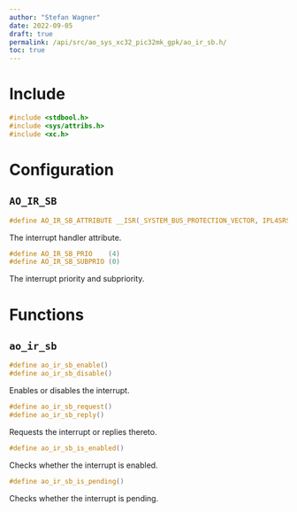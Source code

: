 ```yaml
---
author: "Stefan Wagner"
date: 2022-09-05
draft: true
permalink: /api/src/ao_sys_xc32_pic32mk_gpk/ao_ir_sb.h/
toc: true
---
```


# Include

```c
#include <stdbool.h>
#include <sys/attribs.h>
#include <xc.h>
```

# Configuration

## `AO_IR_SB`

```c
#define AO_IR_SB_ATTRIBUTE __ISR(_SYSTEM_BUS_PROTECTION_VECTOR, IPL4SRS)
```

The interrupt handler attribute.

```c
#define AO_IR_SB_PRIO    (4)
#define AO_IR_SB_SUBPRIO (0)
```

The interrupt priority and subpriority.

# Functions

## `ao_ir_sb`

```c
#define ao_ir_sb_enable()
#define ao_ir_sb_disable()
```

Enables or disables the interrupt.

```c
#define ao_ir_sb_request()
#define ao_ir_sb_reply()
```

Requests the interrupt or replies thereto.

```c
#define ao_ir_sb_is_enabled()
```

Checks whether the interrupt is enabled.

```c
#define ao_ir_sb_is_pending()
```

Checks whether the interrupt is pending.
